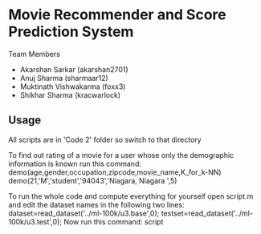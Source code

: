 Movie Recommender and Score Prediction System
====================================================
Team Members
* Akarshan Sarkar (akarshan2701)
* Anuj Sharma (sharmaar12)
* Muktinath Vishwakarma (foxx3)
* Shikhar Sharma (kracwarlock)

Usage
-----------------------------------------------------
All scripts are in 'Code 2' folder so switch to that directory

To find out rating of a movie for a user whose only the demographic information is known run this command:
        demo(age,gender,occupation,zipcode,movie_name,K_for_k-NN)
        demo(21,'M','student','94043','Niagara, Niagara ',5)

To run the whole code and compute everything for yourself open script.m and edit the dataset names in the following two lines:
        dataset=read_dataset('../ml-100k/u3.base',0);
        testset=read_dataset('../ml-100k/u3.test',0);
Now run this command:
        script
